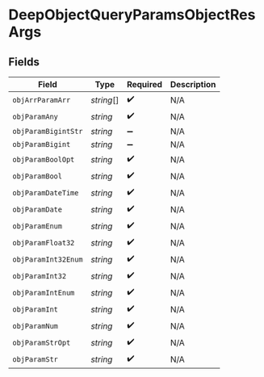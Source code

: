 # DeepObjectQueryParamsObjectResArgs


## Fields

| Field               | Type                | Required            | Description         |
| ------------------- | ------------------- | ------------------- | ------------------- |
| `objArrParamArr`    | *string*[]          | :heavy_check_mark:  | N/A                 |
| `objParamAny`       | *string*            | :heavy_check_mark:  | N/A                 |
| `objParamBigintStr` | *string*            | :heavy_minus_sign:  | N/A                 |
| `objParamBigint`    | *string*            | :heavy_minus_sign:  | N/A                 |
| `objParamBoolOpt`   | *string*            | :heavy_check_mark:  | N/A                 |
| `objParamBool`      | *string*            | :heavy_check_mark:  | N/A                 |
| `objParamDateTime`  | *string*            | :heavy_check_mark:  | N/A                 |
| `objParamDate`      | *string*            | :heavy_check_mark:  | N/A                 |
| `objParamEnum`      | *string*            | :heavy_check_mark:  | N/A                 |
| `objParamFloat32`   | *string*            | :heavy_check_mark:  | N/A                 |
| `objParamInt32Enum` | *string*            | :heavy_check_mark:  | N/A                 |
| `objParamInt32`     | *string*            | :heavy_check_mark:  | N/A                 |
| `objParamIntEnum`   | *string*            | :heavy_check_mark:  | N/A                 |
| `objParamInt`       | *string*            | :heavy_check_mark:  | N/A                 |
| `objParamNum`       | *string*            | :heavy_check_mark:  | N/A                 |
| `objParamStrOpt`    | *string*            | :heavy_check_mark:  | N/A                 |
| `objParamStr`       | *string*            | :heavy_check_mark:  | N/A                 |